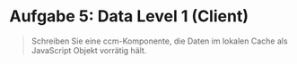 # Aufgabe 5: Data Level 1 (Client)
>Schreiben Sie eine ccm-Komponente, die Daten im lokalen Cache als JavaScript Objekt vorrätig hält.